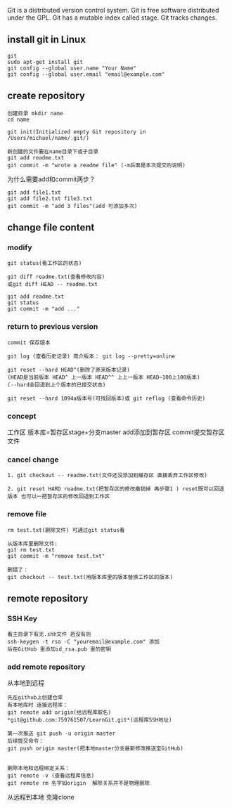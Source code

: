Git is a distributed version control system.
Git is free software distributed under the GPL.
Git has a mutable index called stage.
Git tracks changes.

## install git in Linux
```
git
sudo apt-get install git
git config --global user.name "Your Name"
git config --global user.email "email@example.com"
```

## create repository
```
创建目录 mkdir name
cd name

git init(Initialized empty Git repository in /Users/michael/name/.git/)

新创建的文件要在name目录下或子目录
git add readme.txt
git commit -m "wrote a readme file" (-m后面是本次提交的说明)
```

为什么需要add和commit两步？
```
git add file1.txt
git add file2.txt file3.txt
git commit -m "add 3 files"(add 可添加多次)
```

## change file content
### modify
```
git status(看工作区的状态)

git diff readme.txt(查看修改内容)
或git diff HEAD -- readme.txt

git add readme.txt
git status
git commit -m "add ..."
```
### return to previous version
```
commit 保存版本

git log (查看历史记录) 简介版本： git log --pretty=online

git reset --hard HEAD^(删除了原来版本记录)
(HEAD是当前版本 HEAD^ 上一版本 HEAD^^ 上上一版本 HEAD~100上100版本)
(--hard会回退到上个版本的已提交状态)

git reset --hard 1094a版本号(可找回版本)或 git reflog (查看命令历史)
```
### concept
工作区 版本库=暂存区stage+分支master   add添加到暂存区 commit提交暂存区文件

### cancel change
```
1. git checkout -- readme.txt(文件还没添加到缓存区 直接丢弃工作区修改)

2. git reset HARD readme.txt(把暂存区的修改撤销掉 再步骤1 ) reset既可以回退版本 也可以一把暂存区的修改回退到工作区
```

### remove file
```
rm test.txt(删除文件) 可通过git status看

从版本库里删除文件:
git rm test.txt
git commit -m "remove test.txt"

删错了：
git checkout -- test.txt(用版本库里的版本替换工作区的版本)
```

## remote repository

### SSH Key
```
看主目录下有无.shh文件 若没有则
ssh-keygen -t rsa -C "youremail@example.com" 添加
后在GitHub 里添加id_rsa.pub 里的密钥
```

### add remote repository
从本地到远程
```
先在github上创建仓库
有本地库时 连接远程库：
git remote add origin(给远程库取名) *git@github.com:759761507/LearnGit.git*(远程库SSH地址)

第一次推送 git push -u origin master
后续提交命令：
git push origin master(把本地master分支最新修改推送至GitHub)


删除本地和远程绑定关系：
git remote -v (查看远程库信息)
git remote rm 名字如origin  解除关系并不是物理删除
```
从远程到本地 克隆clone
```




```